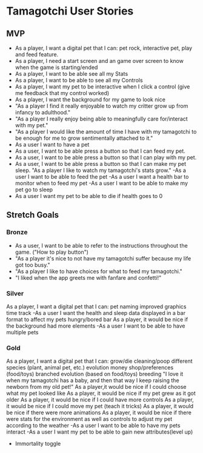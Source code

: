 # Tamagotchi User Stories

## MVP

- As a player, I want a digital pet that I can: pet rock, interactive pet, play and feed feature.
- As a player, I need a start screen and an game over screen to know when the game is starting/ended
- As a player, I want to be able see all my Stats
- As a player, I want to be able to see all my Controls
- As a player, I want my pet to be interactive when I click a control (give me feedback that my control worked)
- As a player, I want the background for my game to look nice
- "As a player I find it really enjoyable to watch my critter grow up from infancy to adulthood."
- "As a player I really enjoy being able to meaningfully care for/interact with my pet."
- "As a player I would like the amount of time I have with my tamagotchi to be enough for me to grow sentimentally attached to it."
- As a user I want to have a pet
- As a user, I want to be able press a button so that I can feed my pet.
- As a user, I want to be able press a button so that I can play with my pet.
- As a user, I want to be able press a button so that I can make my pet sleep.
  "As a player I like to watch my tamagotchi's stats grow."
  -As a user I want to be able to feed the pet
  -As a user I want a health bar to monitor when to feed my pet
  -As a user I want to be able to make my pet go to sleep
- As a user I want my pet to be able to die if health goes to 0

## Stretch Goals

### Bronze

- As a user, I want to be able to refer to the instructions throughout the game. ("How to play button")
- "As a player it's nice to not have my tamagotchi suffer because my life got too busy."
- "As a player I like to have choices for what to feed my tamagotchi."
- "I liked when the app greets me with fanfare and confetti!"

### Silver

As a player, I want a digital pet that I can:
pet naming
improved graphics
time track
-As a user I want the health and sleep data displayed in a bar format to affect my pets
hungry/bored bar
As a player, it would be nice if the background had more elements
-As a user I want to be able to have multiple pets

### Gold

As a player, I want a digital pet that I can:
grow/die
cleaning/poop
different species
(plant, animal pet, etc.)
evolution
money
shop/preferences (food/toys)
branched evolution (based on food/toys)
breeding
"I love it when my tamagotchi has a baby, and then that way I keep raising the newborn from my old pet!"
As a player,it would be nice if I could choose what my pet looked like
As a player, it would be nice if my pet grew as it got older
As a player, it would be nice if I could have more controls
As a player, it would be nice if I could move my pet (teach it tricks)
As a player, it would be nice if there were more animations
As a player, it would be nice if there were stats for the environment as well as controls to adjust my pet according to the weather
-As a user I want to be able to have my pets interact
-As a user I want my pet to be able to gain new attributes(level up)

- Immortality toggle

